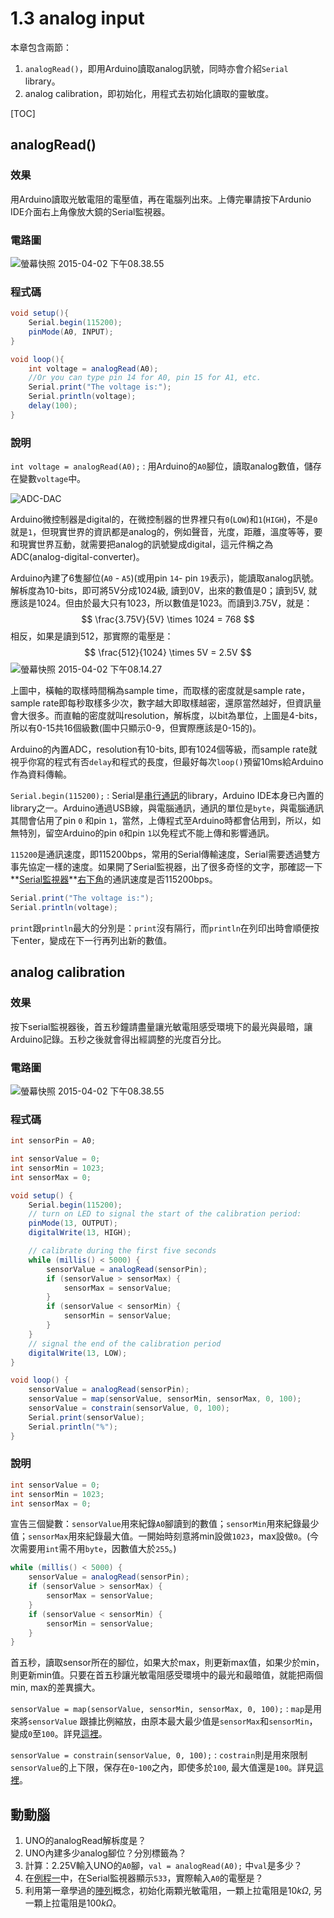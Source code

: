 # 1.3 analog input

本章包含兩節：

1. `analogRead()`，即用Arduino讀取analog訊號，同時亦會介紹`Serial` library。
2. analog calibration，即初始化，用程式去初始化讀取的靈敏度。

[TOC]

## analogRead()

### 效果

用Arduino讀取光敏電阻的電壓值，再在電腦列出來。上傳完畢請按下Ardunio IDE介面右上角像放大鏡的Serial監視器。

### 電路圖

![螢幕快照 2015-04-02 下午08.38.55](./%E8%9E%A2%E5%B9%95%E5%BF%AB%E7%85%A7%202015-04-02%20%E4%B8%8B%E5%8D%8808.38.55.png)

### 程式碼

```java
void setup(){
	Serial.begin(115200);
	pinMode(A0, INPUT);
}

void loop(){
	int voltage = analogRead(A0);
	//Or you can type pin 14 for A0, pin 15 for A1, etc.
	Serial.print("The voltage is:");
	Serial.println(voltage);
	delay(100);
}
```

### 說明

`int voltage = analogRead(A0);` : 用Arduino的`A0`腳位，讀取analog數值，儲存在變數`voltage`中。

![ADC-DAC](./ADC-DAC.jpg)

Arduino微控制器是digital的，在微控制器的世界裡只有`0`(`LOW`)和`1`(`HIGH`)，不是`0`就是`1`，但現實世界的資訊都是analog的，例如聲音，光度，距離，溫度等等，要和現實世界互動，就需要把analog的訊號變成digital，這元件稱之為ADC(analog-digital-converter)。

Arduino內建了6隻腳位(`A0` - `A5`)(或用pin `14`- pin `19`表示)，能讀取analog訊號。解柝度為10-bits，即可將5V分成1024級, 讀到0V，出來的數值是0；讀到5V, 就應該是1024。但由於最大只有1023，所以數值是1023。而讀到3.75V，就是：
$$
\frac{3.75V}{5V} \times 1024 = 768
$$
相反，如果是讀到512，那實際的電壓是：
$$
\frac{512}{1024} \times 5V = 2.5V
$$
![螢幕快照 2015-04-02 下午08.14.27](./%E8%9E%A2%E5%B9%95%E5%BF%AB%E7%85%A7%202015-04-02%20%E4%B8%8B%E5%8D%8808.14.27.png)

上圖中，橫軸的取樣時間稱為sample time，而取樣的密度就是sample rate，sample rate即每秒取樣多少次，數字越大即取樣越密，還原當然越好，但資訊量會大很多。而直軸的密度就叫resolution，解柝度，以bit為單位，上圖是4-bits，所以有0-15共16個級數(圖中只顯示0-9，但實際應該是0-15的)。

Arduino的內置ADC，resolution有10-bits, 即有1024個等級，而sample rate就視乎你寫的程式有否`delay`和程式的長度，但最好每次`loop()`預留10ms給Arduino作為資料傳輸。

`Serial.begin(115200);` : Serial是[串行通訊](https://zh.wikipedia.org/wiki/串行通信)的library，Arduino IDE本身已內置的library之一。Arduino通過USB線，與電腦通訊，通訊的單位是`byte`，與電腦通訊其間會佔用了pin `0` 和pin `1`，當然，上傳程式至Arduino時都會佔用到，所以，如無特別，留空Arduino的pin `0`和pin `1`以免程式不能上傳和影響通訊。

`115200`是通訊速度，即115200bps，常用的Serial傳輸速度，Serial需要透過雙方事先協定一樣的速度。如果開了Serial監視器，出了很多奇怪的文字，那確認一下**<u>Serial監視器</u>**<u>右下角</u>的通訊速度是否115200bps。

```java
Serial.print("The voltage is:");
Serial.println(voltage);
```

`print`跟`println`最大的分別是：`print`沒有隔行，而`println`在列印出時會順便按下enter，變成在下一行再列出新的數值。

## analog calibration

### 效果

按下serial監視器後，首五秒鐘請盡量讓光敏電阻感受環境下的最光與最暗，讓Arduino記錄。五秒之後就會得出經調整的光度百分比。

### 電路圖

![螢幕快照 2015-04-02 下午08.38.55](./%E8%9E%A2%E5%B9%95%E5%BF%AB%E7%85%A7%202015-04-02%20%E4%B8%8B%E5%8D%8808.38.55.png)

### 程式碼

```java
int sensorPin = A0; 

int sensorValue = 0;
int sensorMin = 1023; 
int sensorMax = 0;

void setup() {
	Serial.begin(115200);
	// turn on LED to signal the start of the calibration period:
	pinMode(13, OUTPUT);
	digitalWrite(13, HIGH);

	// calibrate during the first five seconds 
	while (millis() < 5000) {
		sensorValue = analogRead(sensorPin);
		if (sensorValue > sensorMax) {
			sensorMax = sensorValue;
		}
		if (sensorValue < sensorMin) {
			sensorMin = sensorValue;
		}
	}
	// signal the end of the calibration period
	digitalWrite(13, LOW);
}

void loop() {
	sensorValue = analogRead(sensorPin);
	sensorValue = map(sensorValue, sensorMin, sensorMax, 0, 100);
	sensorValue = constrain(sensorValue, 0, 100);
	Serial.print(sensorValue);
	Serial.println("%");
}
```

### 說明

```java
int sensorValue = 0;
int sensorMin = 1023; 
int sensorMax = 0;
```

宣告三個變數：`sensorValue`用來紀錄`A0`腳讀到的數值；`sensorMin`用來紀錄最少值；`sensorMax`用來紀錄最大值。一開始時刻意將min設做`1023`，max設做`0`。(今次需要用`int`需不用`byte`，因數值大於`255`。)

```java
while (millis() < 5000) {
	sensorValue = analogRead(sensorPin);
	if (sensorValue > sensorMax) {
		sensorMax = sensorValue;
	}
	if (sensorValue < sensorMin) {
		sensorMin = sensorValue;
	}
}
```

首五秒，讀取sensor所在的腳位，如果大於max，則更新max值，如果少於min，則更新min值。只要在首五秒讓光敏電阻感受環境中的最光和最暗值，就能把兩個min, max的差異擴大。

`sensorValue = map(sensorValue, sensorMin, sensorMax, 0, 100);` : `map`是用來將`sensorValue` 跟據比例縮放，由原本最大最少值是`sensorMax`和`sensorMin`，變成`0`至`100`。詳見[這裡](http://arduino.cc/en/Reference/Map)。

`sensorValue = constrain(sensorValue, 0, 100);` : `costrain`則是用來限制`sensorValue`的上下限，保存在`0`-`100`之內，即使多於`100`, 最大值還是`100`。詳見[這裡](http://arduino.cc/en/Reference/Constrain)。

## 動動腦

1. UNO的analogRead解柝度是？
2. UNO內建多少analog腳位？分別標籤為？
3. 計算：2.25V輸入UNO的`A0`腳，`val = analogRead(A0);` 中`val`是多少？
4. 在[例程一](#analogRead())中，在Serial監視器顯示`533`，實際輸入`A0`的電壓是？
5. 利用第一章學過的[陣列](./content1_1.html#arduino-多led控制)概念，初始化兩顆光敏電阻，一顆上拉電阻是$10k\Omega$, 另一顆上拉電阻是$100k\Omega$。